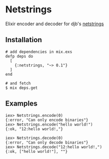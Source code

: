# Netstrings

Elixir encoder and decoder for djb's [netstrings](http://cr.yp.to/proto/netstrings.txt)

## Installation

```
# add dependencies in mix.exs
defp deps do
  [
    {:netstrings, "~> 0.1"}
  ]
end

# and fetch
$ mix deps.get
```

## Examples

```
iex> Netstrings.encode(0)
{:error, "Can only encode binaries"}
iex> Netstrings.encode("hello world!")
{:ok, "12:hello world!,"}

iex> Netstrings.decode(0)
{:error, "Can only decode binaries"}
iex> Netstrings.decode("12:hello world!,")
{:ok, ["hello world!"], ""}
```

